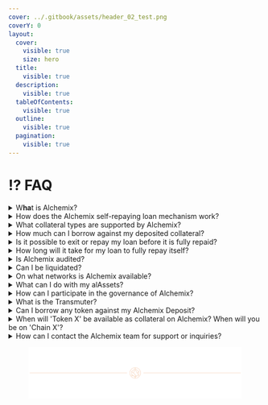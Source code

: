 ```yaml
---
cover: ../.gitbook/assets/header_02_test.png
coverY: 0
layout:
  cover:
    visible: true
    size: hero
  title:
    visible: true
  description:
    visible: true
  tableOfContents:
    visible: true
  outline:
    visible: true
  pagination:
    visible: true
---
```


# ⁉️ FAQ

<details>

<summary>W<strong>ha</strong>t is Alchemix?</summary>

Alchemix is a pioneering DeFi platform and community DAO that empowers users to unlock the potential of their assets through Self-Repaying, non-liquidating loans. Alchemix reimagines the traditional lending and borrowing experience, offering a secure and innovative way to balance spending and saving while mitigating liquidation risks.

</details>

<details>

<summary>How does the Alchemix self-repaying loan mechanism work?</summary>

Users can deposit supported assets into the platform and earn interest on their deposits. Through this process, users gain access to a credit-like facility that allows them to borrow up to 50% of the value of their assets. The interest earned on the total initial deposit automatically repays any outstanding debt, eliminating the need for monthly payments. Additionally, this innovative like-for-like asset borrowing mechanism ensures there is no risk of liquidation, providing users with peace of mind and a seamless DeFi experience.

</details>

<details>

<summary>What collateral types are supported by Alchemix?</summary>

Alchemix currently supports a variety of collateral types, including ETH, DAI, USDC, USDT, and FRAX. These assets can be used as collateral for obtaining self-repaying loans on the platform. You can also deposit yield-bearing tokens.

</details>

<details>

<summary>How much can I borrow against my deposited collateral?</summary>

When you deposit collateral on Alchemix, you can borrow up to 50% of the value of the corresponding synthetic alAsset. For example, if you deposit ETH, you can borrow alETH worth up to 50% of the value of your deposited ETH, even if the alETH to ETH ratio differs from 1:1.

</details>

<details>

<summary>Is it possible to exit or repay my loan before it is fully repaid?</summary>

Absolutely! Alchemix allows you the flexibility to exit or repay your loan at any time, even before it is fully self-repaid. We offer a self-liquidation feature that can only be triggered by the depositor that enables you to repay outstanding loans by using a portion of your deposited collateral. Once the loan is repaid, you can withdraw the remaining collateral. There are no lock-in periods or penalties at all with Alchemix.

</details>

<details>

<summary>How long will it take for my loan to fully repay itself?</summary>

The repayment timeline for Alchemix loans depends on the variable nature of DeFi yields. Consequently, providing an exact timeframe for the loan to fully repay itself is challenging. However, a rough estimate can be made based on the Loan-to-Value (LTV) ratio and the interest rate. For example, a 50% LTV loan at 10% APR would take approximately 5 years to repay.

0xDefi has a tool to calculate how long your loan will take to repay [here](https://dyor.fi/alcx/calculator). This is a third-party tool, so please use it at your own risk.

</details>

<details>

<summary>Is Alchemix audited?</summary>

Yes, Alchemix has undergone various audits, conducted by reputable auditing firms, including Runtime Verification, Code4rena, and Immunefi.

Alchemix v2 was audited by Runtime Verification as well as a[ Code4rena contest](https://code4rena.com/reports/2022-05-alchemix). Alchemix also has an ongoing[ bug bounty program through Immunifi](https://immunefi.com/bounty/alchemix/).

See our [Audits here](https://alchemix-finance.gitbook.io/user-docs/resources/audits-and-reports)

</details>

<details>

<summary>Can I be liquidated?</summary>

No, you cannot be liquidated by third parties on the Alchemix platform. Your debt is denominated in the same currency as the collateral, which means that the price fluctuations of the asset do not impact your vault position. Regardless of market volatility, your vault positions remain secure, and you can have peace of mind knowing that your assets are protected from liquidation.

</details>

<details>

<summary>On what networks is Alchemix available?</summary>

Alchemix is available on multiple networks, providing users with options for accessing its services. Currently, Alchemix can be accessed on Ethereum Mainnet, Optimism, and Arbitrum.

An up-to-date list of available networks may be viewed on the network selector at the upper-left of the UI.

</details>

<details>

<summary>What can I do with my alAssets?</summary>

The primary use case for your alAsset (e.g., alUSD, alETH) is to swap it for another asset. You can achieve this by utilizing decentralized exchanges, such as [curve.fi](https://curve.fi/), or popular swap aggregators like [Matcha](https://matcha.xyz/), [Zapper](https://zapper.xyz/), or [Paraswap](https://www.paraswap.io/). These platforms enable you to trade your alAssets for various other tokens, providing you with the flexibility to diversify your portfolios or acquire specific tokens based on your investment preferences.

In addition to swapping, you can leverage your alAssets to provide liquidity on certain decentralized exchanges, such as Curve, Saddle, and Velodrome, and earn gauge rewards. You can earn yield directly with your alAssets, should you choose. Keep up to date with the latest opportunities at [https://alchemix-stats.com/earn](https://alchemix-stats.com/earn)

</details>

<details>

<summary>How can I participate in the governance of Alchemix?</summary>

Participating in the governance of Alchemix allows you to actively contribute to the decision-making process and shape the future direction of the protocol. To participate in governance, you need to use ALCX tokens to vote. You can also join discussions in the governance channels of the Alchemix Discord server.

</details>

<details>

<summary>What is the Transmuter?</summary>

The Transmuter is an alAsset price stability module. Users can deposit alAssets, and over time, the Transmuter will gradually convert the alAsset to the corresponding underlying token on a 1:1 basis. [Read more here](https://alchemix-finance.gitbook.io/user-docs/alchemix-ecosystem/transmuter).

</details>

<details>

<summary>Can I borrow any token against my Alchemix Deposit?</summary>

The short answer is no. When you deposit into an Alchemist contract in Alchemix, you can only borrow the corresponding synthetic alAsset against your deposit (e.g., alETH for ETH). However, you can take your alAsset and swap it in the market for whatever tokens you want.

</details>

<details>

<summary>When will 'Token X' be available as collateral on Alchemix? When will you be on 'Chain X'?</summary>

New collateral and new chains are subject to governance approval and must also overcome technical, financial, operational, and partnership hurdles. As a result, they do not have fixed timelines. Security and adherence to proper processes will always take precedence over meeting specific deadlines.

</details>

<details>

<summary>How can I contact the Alchemix team for support or inquiries?</summary>

Discord is the primary platform for engaging with the Alchemix team and the wider Alchemix community. Whether you have questions, comments, or suggestions about Alchemix, reaching out in the #support channel in our official Discord is the best way to receive prompt and helpful responses.

[Join our Discord here.](https://discord.com/invite/alchemix)

</details>

<figure><img src="../.gitbook/assets/header_02_test.png" alt=""><figcaption></figcaption></figure>

